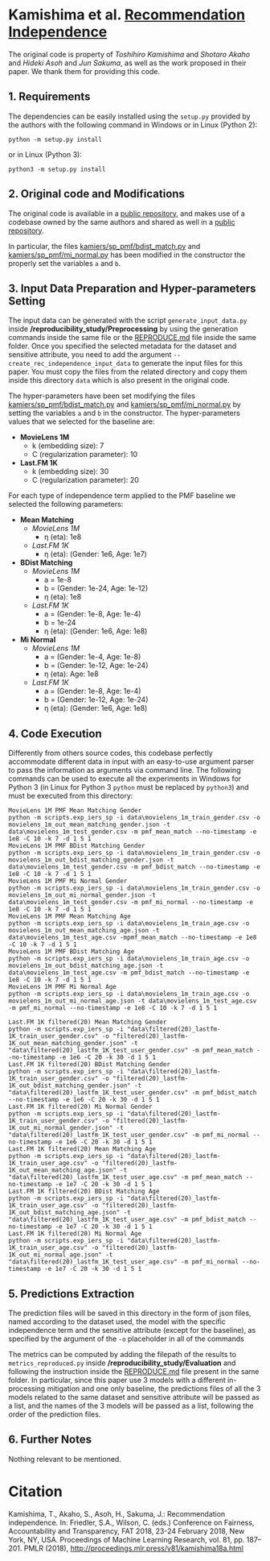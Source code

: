 # Kamishima et al. [Recommendation Independence](http://proceedings.mlr.press/v81/kamishima18a.html)
The original code is property of *Toshihiro Kamishima* and *Shotaro Akaho* and *Hideki Asoh* and *Jun Sakuma*, as well as the work proposed in their paper.
We thank them for providing this code.

## 1. Requirements
The dependencies can be easily installed using the `setup.py` provided by the authors with the following command in Windows or in Linux (Python 2):
```shell script
python -m setup.py install
```
or in Linux (Python 3):
```shell script
python3 -m setup.py install
```

## 2. Original code and Modifications
The original code is available in a [public repository](https://github.com/tkamishima/kamiers), and makes use of a codebase owned by the same authors and
shared as well in a [public repository](https://github.com/tkamishima/kamrecsys).

In particular, the files [kamiers/sp_pmf/bdist_match.py](kamiers/sp_pmf/bdist_match.py) and [kamiers/sp_pmf/mi_normal.py](kamiers/sp_pmf/mi_normal.py)
has been modified in the constructor the properly set the variables `a` and `b`.

## 3. Input Data Preparation and Hyper-parameters Setting
The input data can be generated with the script `generate_input_data.py` inside **/reproducibility_study/Preprocessing** by using the generation commands
inside the same file or the [REPRODUCE.md](../../Preprocessing/REPRODUCE.md) file inside the same folder. Once you specified the selected metadata for the dataset and sensitive attribute,
you need to add the argument `--create_rec_independence_input_data` to generate the input files for this paper. You must copy the files from the
related directory and copy them inside this directory `data` which is also present in the original code.

The hyper-parameters have been set modifying the files [kamiers/sp_pmf/bdist_match.py](kamiers/sp_pmf/bdist_match.py) and
[kamiers/sp_pmf/mi_normal.py](kamiers/sp_pmf/mi_normal.py) by setting the variables `a` and `b` in the constructor.
The hyper-parameters values that we selected for the baseline are:
- **MovieLens 1M**
    - k (embedding size): 7
    - C (regularization parameter): 10
- **Last.FM 1K**
    - k (embedding size): 30
    - C (regularization parameter): 20
    
For each type of independence term applied to the PMF baseline we selected the following parameters:
- **Mean Matching**
    - *MovieLens 1M*
        - &#951; (eta): 1e8
    - *Last.FM 1K*
        - &#951; (eta): (Gender: 1e6, Age: 1e7)
- **BDist Matching**
    - *MovieLens 1M*
        - a = 1e-8
        - b = (Gender: 1e-24, Age: 1e-12)
        - &#951; (eta): 1e8
    - *Last.FM 1K*
        - a = (Gender: 1e-8, Age: 1e-4)
        - b = 1e-24
        - &#951; (eta): (Gender: 1e6, Age: 1e8)
- **Mi Normal**
    - *MovieLens 1M*
        - a = (Gender: 1e-4, Age: 1e-8)
        - b = (Gender: 1e-12, Age: 1e-24)
        - &#951; (eta): Age: 1e8
    - *Last.FM 1K*
        - a = (Gender: 1e-8, Age: 1e-4)
        - b = (Gender: 1e-12, Age: 1e-24)
        - &#951; (eta): (Gender: 1e6, Age: 1e8)


## 4. Code Execution
Differently from others source codes, this codebase perfectly accommodate different data in input with an easy-to-use argument parser to pass the information
as arguments via command line. The following commands can be used to execute all the experiments in Windows for Python 3 (in Linux for Python 3 `python` must
be replaced by `python3`) and must be executed from this directory:
	
	MovieLens 1M PMF Mean Matching Gender
	python -m scripts.exp_iers_sp -i data\movielens_1m_train_gender.csv -o movielens_1m_out_mean_matching_gender.json -t data\movielens_1m_test_gender.csv -m pmf_mean_match --no-timestamp -e 1e8 -C 10 -k 7 -d 1 5 1
	MovieLens 1M PMF BDist Matching Gender
	python -m scripts.exp_iers_sp -i data\movielens_1m_train_gender.csv -o movielens_1m_out_bdist_matching_gender.json -t data\movielens_1m_test_gender.csv -m pmf_bdist_match --no-timestamp -e 1e8 -C 10 -k 7 -d 1 5 1
	MovieLens 1M PMF Mi Normal Gender
	python -m scripts.exp_iers_sp -i data\movielens_1m_train_gender.csv -o movielens_1m_out_mi_normal_gender.json -t data\movielens_1m_test_gender.csv -m pmf_mi_normal --no-timestamp -e 1e8 -C 10 -k 7 -d 1 5 1
	MovieLens 1M PMF Mean Matching Age
	python -m scripts.exp_iers_sp -i data\movielens_1m_train_age.csv -o movielens_1m_out_mean_matching_age.json -t data\movielens_1m_test_age.csv -mpmf_mean_match --no-timestamp -e 1e8 -C 10 -k 7 -d 1 5 1
	MovieLens 1M PMF BDist Matching Age
	python -m scripts.exp_iers_sp -i data\movielens_1m_train_age.csv -o movielens_1m_out_bdist_matching_age.json -t data\movielens_1m_test_age.csv -m pmf_bdist_match --no-timestamp -e 1e8 -C 10 -k 7 -d 1 5 1
	MovieLens 1M PMF Mi Normal Age
	python -m scripts.exp_iers_sp -i data\movielens_1m_train_age.csv -o movielens_1m_out_mi_normal_age.json -t data\movielens_1m_test_age.csv -m pmf_mi_normal --no-timestamp -e 1e8 -C 10 -k 7 -d 1 5 1
	
	Last.FM 1K filtered(20) Mean Matching Gender
	python -m scripts.exp_iers_sp -i "data\filtered(20)_lastfm-1K_train_user_gender.csv" -o "filtered(20)_lastfm-1K_out_mean_matching_gender.json" -t "data\filtered(20)_lastfm_1K_test_user_gender.csv" -m pmf_mean_match --no-timestamp -e 1e6 -C 20 -k 30 -d 1 5 1
	Last.FM 1K filtered(20) BDist Matching Gender
	python -m scripts.exp_iers_sp -i "data\filtered(20)_lastfm-1K_train_user_gender.csv" -o "filtered(20)_lastfm-1K_out_bdist_matching_gender.json" -t "data\filtered(20)_lastfm_1K_test_user_gender.csv" -m pmf_bdist_match --no-timestamp -e 1e6 -C 20 -k 30 -d 1 5 1
	Last.FM 1K filtered(20) Mi Normal Gender
	python -m scripts.exp_iers_sp -i "data\filtered(20)_lastfm-1K_train_user_gender.csv" -o "filtered(20)_lastfm-1K_out_mi_normal_gender.json" -t "data\filtered(20)_lastfm_1K_test_user_gender.csv" -m pmf_mi_normal --no-timestamp -e 1e6 -C 20 -k 30 -d 1 5 1
	Last.FM 1K filtered(20) Mean Matching Age
	python -m scripts.exp_iers_sp -i "data\filtered(20)_lastfm-1K_train_user_age.csv" -o "filtered(20)_lastfm-1K_out_mean_matching_age.json" -t "data\filtered(20)_lastfm_1K_test_user_age.csv" -m pmf_mean_match --no-timestamp -e 1e7 -C 20 -k 30 -d 1 5 1
	Last.FM 1K filtered(20) BDist Matching Age
	python -m scripts.exp_iers_sp -i "data\filtered(20)_lastfm-1K_train_user_age.csv" -o "filtered(20)_lastfm-1K_out_bdist_matching_age.json" -t "data\filtered(20)_lastfm_1K_test_user_age.csv" -m pmf_bdist_match --no-timestamp -e 1e7 -C 20 -k 30 -d 1 5 1
	Last.FM 1K filtered(20) Mi Normal Age
	python -m scripts.exp_iers_sp -i "data\filtered(20)_lastfm-1K_train_user_age.csv" -o "filtered(20)_lastfm-1K_out_mi_normal_age.json" -t "data\filtered(20)_lastfm_1K_test_user_age.csv" -m pmf_mi_normal --no-timestamp -e 1e7 -C 20 -k 30 -d 1 5 1

## 5. Predictions Extraction
The prediction files will be saved in this directory in the form of json files, named according to the dataset used, the model with the specific independence term
and the sensitive attribute (except for the baseline), as specified by the argument of the `-o` placeholder in all of the commands

The metrics can be computed by adding the filepath of the results to `metrics_reproduced.py` inside **/reproducibility_study/Evaluation** and following
the instruction inside the [REPRODUCE.md](../../Evaluation/REPRODUCE.md) file present in the same folder. In particular, since this paper use 3 models with a different in-processing mitigation
and one only baseline, the predictions files of all the 3 models related to the same dataset and sensitive attribute will be passed as a list, and the names
of the 3 models will be passed as a list, following the order of the prediction files.

## 6. Further Notes
Nothing relevant to be mentioned.

# Citation
Kamishima, T., Akaho, S., Asoh, H., Sakuma, J.: Recommendation independence. In: Friedler, S.A., Wilson, C. (eds.) Conference on Fairness, Accountability and
Transparency, FAT 2018, 23-24 February 2018, New York, NY, USA. Proceedings of Machine Learning Research, vol. 81, pp. 187–201. PMLR (2018), http://proceedings.mlr.press/v81/kamishima18a.html